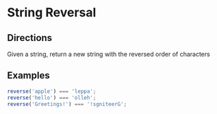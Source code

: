 # String Reversal

## Directions

Given a string, return a new string with the reversed order of characters

## Examples

```javascript
reverse('apple') === 'leppa';
reverse('hello') === 'olleh';
reverse('Greetings!') === '!sgniteerG';
```